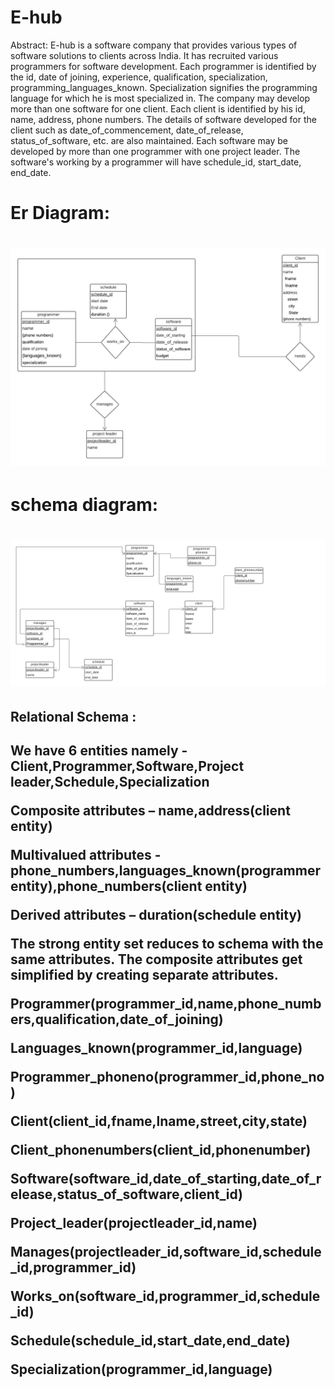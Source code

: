 # E-hub
Abstract:
E-hub is a software company that provides various types of software solutions to clients across India. It has recruited various programmers
for software development. Each programmer is identified by the id, date of joining, experience, qualification, specialization,
programming_languages_known. Specialization signifies the programming language for which he is most specialized in. The company
may develop more than one software for one client. Each client is identified by his id, name, address, phone numbers. The details of
software developed for the client such as date_of_commencement, date_of_release, status_of_software, etc. are also maintained. Each
software may be developed by more than one programmer with one project leader. The software's working by a programmer will have
schedule_id, start_date, end_date.
<h1>Er Diagram:<h1> 
  
![alttext](https://github.com/tanguduraviteja/E-hub/blob/main/Erdiagram.png)
 
<h1> schema diagram: <h1>
 
![alttext](https://github.com/tanguduraviteja/E-hub/blob/main/Schema%20diagram.png)

<h2> Relational Schema : <h2>
We have 6 entities namely -Client,Programmer,Software,Project leader,Schedule,Specialization
  
Composite attributes – name,address(client entity)

Multivalued attributes -phone_numbers,languages_known(programmer entity),phone_numbers(client entity)

Derived attributes – duration(schedule entity)

The strong entity set reduces to schema with the same attributes. The composite attributes get simplified by creating separate attributes.

Programmer(programmer_id,name,phone_numbers,qualification,date_of_joining)

Languages_known(programmer_id,language)

Programmer_phoneno(programmer_id,phone_no)

Client(client_id,fname,lname,street,city,state)

Client_phonenumbers(client_id,phonenumber)

Software(software_id,date_of_starting,date_of_release,status_of_software,client_id)

Project_leader(projectleader_id,name)

Manages(projectleader_id,software_id,schedule_id,programmer_id)

Works_on(software_id,programmer_id,schedule_id)

Schedule(schedule_id,start_date,end_date)

Specialization(programmer_id,language)
